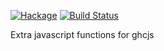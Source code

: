 [![Hackage](https://img.shields.io/hackage/v/ghcjs-extras.svg)](https://hackage.haskell.org/package/ghcjs-extras)
[![Build Status](https://secure.travis-ci.org/louispan/ghcjs-extras.png?branch=master)](http://travis-ci.org/louispan/ghcjs-extras)

Extra javascript functions for ghcjs